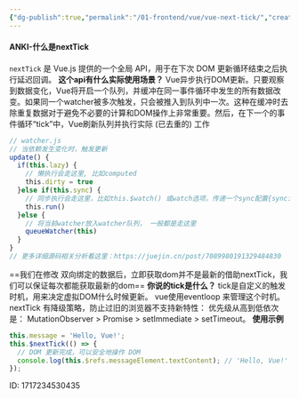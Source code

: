 ```yaml
---
{"dg-publish":true,"permalink":"/01-frontend/vue/vue-next-tick/","created":"2024-09-18T14:20:17.858+08:00","updated":"2024-10-10T13:19:15.449+08:00"}
---
```


#### ANKI-什么是nextTick
`nextTick` 是 Vue.js 提供的一个全局 API，用于在下次 DOM 更新循环结束之后执行延迟回调。
**这个api有什么实际使用场景？**
Vue异步执行DOM更新。只要观察到数据变化，Vue将开启一个队列，并缓冲在同一事件循环中发生的所有数据改变。如果同一个watcher被多次触发，只会被推入到队列中一次。这种在缓冲时去除重复数据对于避免不必要的计算和DOM操作上非常重要。然后，在下一个的事件循环“tick”中，Vue刷新队列并执行实际 (已去重的) 工作
```js
// watcher.js
// 当依赖发生变化时，触发更新
update() {
  if(this.lazy) {
    // 懒执行会走这里, 比如computed
    this.dirty = true
  }else if(this.sync) {
    // 同步执行会走这里，比如this.$watch() 或watch选项，传递一个sync配置{sync: true}
    this.run()
  }else {
    // 将当前watcher放入watcher队列， 一般都是走这里
    queueWatcher(this)
  }
}
// 更多详细源码相关分析看这里：https://juejin.cn/post/7089980191329484830
```
==我们在修改 双向绑定的数据后，立即获取dom并不是最新的借助nextTick，我们可以保证每次都能获取最新的dom==
**你说的tick是什么？**
tick是自定义的触发时机，用来决定虚拟DOM什么时候更新。
vue使用eventloop 来管理这个时机。nextTick 有降级策略，防止过旧的浏览器不支持新特性：
优先级从高到低依次是： MutationObserver >  Promise > setImmediate > setTimeout。
**使用示例**
```javascript
this.message = 'Hello, Vue!';
this.$nextTick(() => {
  // DOM 更新完成，可以安全地操作 DOM
  console.log(this.$refs.messageElement.textContent); // 'Hello, Vue!'
});
```
ID: 1717234530435

